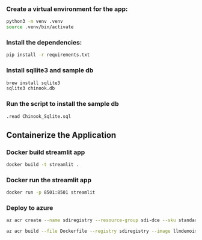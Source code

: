 
### Create a virtual environment for the app:
```bash
python3 -m venv .venv
source .venv/bin/activate
```

### Install the dependencies:
```bash
pip install -r requirements.txt
```

### Install sqllite3 and sample db
```bash
brew install sqlite3
sqlite3 chinook.db
```
### Run the script to install the sample db
```bash
.read Chinook_Sqlite.sql
```

## Containerize the Application
### Docker build streamlit app
```bash
docker build -t streamlit .
```


### Docker run the streamlit app
```bash
docker run -p 8501:8501 streamlit
```

### Deploy to azure
```bash
az acr create --name sdiregistry --resource-group sdi-dce --sku standard --admin-enabled true

az acr build --file Dockerfile --registry sdiregistry --image llmdemoimage .
``````